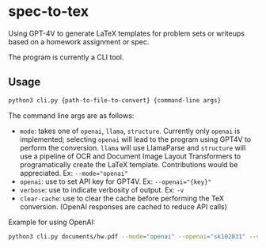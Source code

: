 # spec-to-tex
Using GPT-4V to generate LaTeX templates for problem sets or writeups based on a homework assignment or spec.

The program is currently a CLI tool.

## Usage
```sh
python3 cli.py {path-to-file-to-convert} {command-line args}
```

The command line args are as follows:

- `mode`: takes one of `openai`, `llama`, `structure`. Currently only `openai` is implemented; selecting `openai` will lead to the program using GPT4V to perform the conversion. `llama` will use LlamaParse and `structure` will use a pipeline of OCR and Document Image Layout Transformers to programatically create the LaTeX template. Contributions would be appreciated. Ex: `--mode="openai"`
- `openai`: use to set API key for GPT4V. Ex: `--openai="{key}"`
- `verbose`: use to indicate verbosity of output. Ex: `-v`
- `clear-cache`: use to clear the cache before performing the TeX conversion. (OpenAI responses are cached to reduce API calls)

Example for using OpenAI:
```sh
python3 cli.py documents/hw.pdf --mode="openai" --openai="sk102031" --verbose
```
